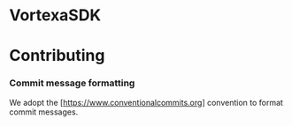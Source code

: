 # VortexaSDK

# Contributing

### Commit message formatting
We adopt the [https://www.conventionalcommits.org] convention to format commit messages.